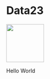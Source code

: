 # Data23


<img src="https://miro.medium.com/v2/resize:fit:993/1*mgXvzNcwfpnBawI6XTkVRg.png" width=100>


Hello World
